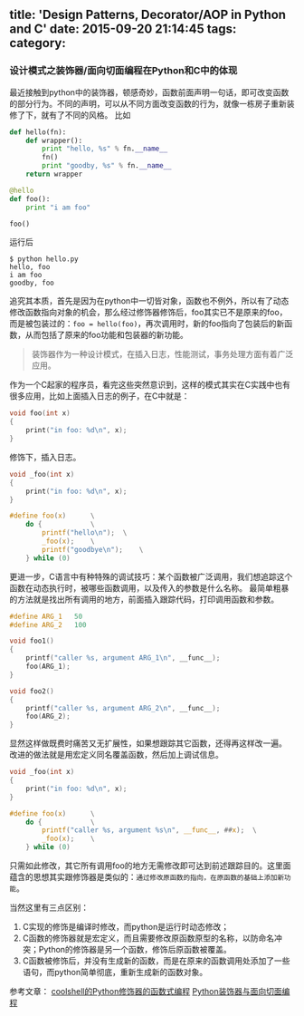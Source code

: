 title: 'Design Patterns, Decorator/AOP in Python and C'
date: 2015-09-20 21:14:45
tags:
category:
---
### 设计模式之装饰器/面向切面编程在Python和C中的体现
最近接触到python中的装饰器，顿感奇妙，函数前面声明一句话，即可改变函数的部分行为。不同的声明，可以从不同方面改变函数的行为，就像一栋房子重新装修了下，就有了不同的风格。
比如
```python
def hello(fn):
    def wrapper():
        print "hello, %s" % fn.__name__
        fn()
        print "goodby, %s" % fn.__name__
    return wrapper

@hello
def foo():
    print "i am foo"

foo()
```
运行后
```
$ python hello.py
hello, foo
i am foo
goodby, foo
```
追究其本质，首先是因为在python中一切皆对象，函数也不例外，所以有了动态修改函数指向对象的机会，那么经过修饰器修饰后，foo其实已不是原来的foo，而是被包装过的：`foo = hello(foo)`，再次调用时，新的foo指向了包装后的新函数，从而包括了原来的foo功能和包装器的新功能。
> 装饰器作为一种设计模式，在插入日志，性能测试，事务处理方面有着广泛应用。

作为一个C起家的程序员，看完这些突然意识到，这样的模式其实在C实践中也有很多应用，比如上面插入日志的例子，在C中就是：
```c
void foo(int x)
{
	print("in foo: %d\n", x);
}
```
修饰下，插入日志。
```c
void _foo(int x)
{
	print("in foo: %d\n", x);
}

#define foo(x)		\
	do {			\
		printf("hello\n");	\
		_foo(x);	\
		printf("goodbye\n");	\
	} while (0)
```

更进一步，C语言中有种特殊的调试技巧：某个函数被广泛调用，我们想追踪这个函数在动态执行时，被哪些函数调用，以及传入的参数是什么名称。
最简单粗暴的方法就是找出所有调用的地方，前面插入跟踪代码，打印调用函数和参数。
```c
#define ARG_1	50
#define ARG_2	100

void foo1()
{
	printf("caller %s, argument ARG_1\n", __func__);
	foo(ARG_1);
}

void foo2()
{
	printf("caller %s, argument ARG_2\n", __func__);
	foo(ARG_2);
}
```
显然这样做既费时痛苦又无扩展性，如果想跟踪其它函数，还得再这样改一遍。
改进的做法就是用宏定义同名覆盖函数，然后加上调试信息。
```c
void _foo(int x)
{
	print("in foo: %d\n", x);
}

#define foo(x)		\
	do {			\
		printf("caller %s, argument %s\n", __func__, ##x);	\
		_foo(x);	\
	} while (0)
```
只需如此修改，其它所有调用foo的地方无需修改即可达到前述跟踪目的。这里面蕴含的思想其实跟修饰器是类似的：`通过修改原函数的指向，在原函数的基础上添加新功能`。

当然这里有三点区别：
1. C实现的修饰是编译时修改，而python是运行时动态修改；
2. C函数的修饰器就是宏定义，而且需要修改原函数原型的名称，以防命名冲突；Python的修饰器是另一个函数，修饰后原函数被覆盖。
3. C函数被修饰后，并没有生成新的函数，而是在原来的函数调用处添加了一些语句，而python简单彻底，重新生成新的函数对象。


参考文章：
[coolshell的Python修饰器的函数式编程](http://coolshell.cn/articles/11265.html)
[Python装饰器与面向切面编程](http://www.cnblogs.com/huxi/archive/2011/03/01/1967600.html)